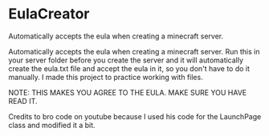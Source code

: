 # EulaCreator
Automatically accepts the eula when creating a minecraft server.

Automatically accepts the eula when creating a minecraft server. Run this in your server folder before you create the server and it will automatically create the eula.txt file and accept the eula in it, so you don't have to do it manually. I made this project to practice working with files.

NOTE: THIS MAKES YOU AGREE TO THE EULA. MAKE SURE YOU HAVE READ IT.

Credits to bro code on youtube because I used his code for the LaunchPage class and modified it a bit.
